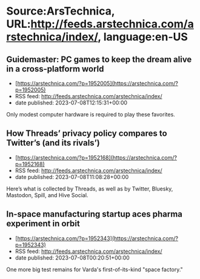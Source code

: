 # Source:ArsTechnica, URL:http://feeds.arstechnica.com/arstechnica/index/, language:en-US

## Guidemaster: PC games to keep the dream alive in a cross-platform world
 - [https://arstechnica.com/?p=1952005](https://arstechnica.com/?p=1952005)
 - RSS feed: http://feeds.arstechnica.com/arstechnica/index/
 - date published: 2023-07-08T12:15:31+00:00

Only modest computer hardware is required to play these favorites.

## How Threads’ privacy policy compares to Twitter’s (and its rivals’)
 - [https://arstechnica.com/?p=1952168](https://arstechnica.com/?p=1952168)
 - RSS feed: http://feeds.arstechnica.com/arstechnica/index/
 - date published: 2023-07-08T11:08:28+00:00

Here’s what is collected by Threads, as well as by Twitter, Bluesky, Mastodon, Spill, and Hive Social.

## In-space manufacturing startup aces pharma experiment in orbit
 - [https://arstechnica.com/?p=1952343](https://arstechnica.com/?p=1952343)
 - RSS feed: http://feeds.arstechnica.com/arstechnica/index/
 - date published: 2023-07-08T00:20:51+00:00

One more big test remains for Varda's first-of-its-kind "space factory."


